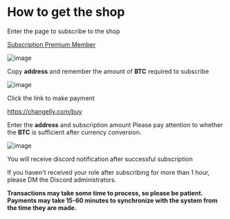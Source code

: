 # How to get the shop

Enter the page to subscribe to the shop 

[Subscription Premium Member](https://shorturl.at/btyW4)

![image](https://github.com/pocoda7428/shop/assets/143950037/6a17cb3b-26b5-4251-8234-a355f7d6b084)

Copy **address** and remember the amount of **BTC** required to subscribe 

![image](https://github.com/pocoda7428/shop/assets/143950037/fb9f7838-f5de-47cd-908a-49d30b05a666)

Click the link to make payment

https://changelly.com/buy

Enter the **address** and subscription amount Please pay attention to whether the **BTC** is sufficient after currency conversion.

![image](https://github.com/pocoda7428/shop/assets/143950037/e53e2ea2-e381-42a0-9d63-3f58e63bfd67)

You will receive discord notification after successful subscription 

If you haven't received your role after subscribing for more than 1 hour, please DM the Discord administrators.

**Transactions may take some time to process, so please be patient. Payments may take 15-60 minutes to synchronize with the system from the time they are made.**
